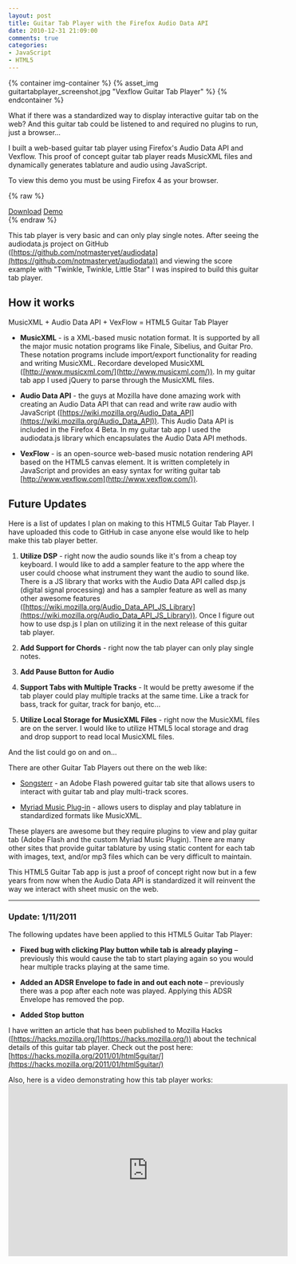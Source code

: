 ```yaml
---
layout: post
title: Guitar Tab Player with the Firefox Audio Data API
date: 2010-12-31 21:09:00
comments: true
categories:
- JavaScript
- HTML5
---
```


{% container img-container %}
  {% asset_img guitartabplayer_screenshot.jpg "Vexflow Guitar Tab Player" %}
{% endcontainer %}

What if there was a standardized way to display interactive guitar tab on the web? And this guitar tab could be listened to and required no plugins to run, just a browser...

I built a web-based guitar tab player using Firefox's Audio Data API and Vexflow. This proof of concept guitar tab player reads MusicXML files and dynamically generates tablature and audio using JavaScript.

<!--more-->


To view this demo you must be using Firefox 4 as your browser.


{% raw %}
<div class="button-container">
  <a href="https://github.com/gregjopa/HTML5-Guitar-Tab-Player" class="btn btn--primary">Download</a>
  <a href="http://gregjopa.me/code/html5/audio/tabplayer/" class="btn btn--primary">Demo</a>
</div>
{% endraw %}


This tab player is very basic and can only play single notes. After seeing the audiodata.js project on GitHub ([https://github.com/notmasteryet/audiodata](https://github.com/notmasteryet/audiodata)) and viewing the score example with "Twinkle, Twinkle, Little Star" I was inspired to build this guitar tab player.

## How it works

MusicXML + Audio Data API + VexFlow = HTML5 Guitar Tab Player

* __MusicXML__ - is a XML-based music notation format. It is supported by all the major music notation programs like Finale, Sibelius, and Guitar Pro. These notation programs include import/export functionality for reading and writing MusicXML. Recordare developed MusicXML ([http://www.musicxml.com/](http://www.musicxml.com/)). In my guitar tab app I used jQuery to parse through the MusicXML files.

* __Audio Data API__ - the guys at Mozilla have done amazing work with creating an Audio Data API that can read and write raw audio with JavaScript ([https://wiki.mozilla.org/Audio_Data_API](https://wiki.mozilla.org/Audio_Data_API)). This Audio Data API is included in the Firefox 4 Beta. In my guitar tab app I used the audiodata.js library which encapsulates the Audio Data API methods.

* __VexFlow__ - is an open-source web-based music notation rendering API based on the HTML5 canvas element. It is written completely in JavaScript and provides an easy syntax for writing guitar tab [http://www.vexflow.com](http://www.vexflow.com/)).


## Future Updates

Here is a list of updates I plan on making to this HTML5 Guitar Tab Player. I have uploaded this code to GitHub in case anyone else would like to help make this tab player better.

1. __Utilize DSP__ - right now the audio sounds like it's from a cheap toy keyboard. I would like to add a sampler feature to the app where the user could choose what instrument they want the audio to sound like. There is a JS library that works with the Audio Data API called dsp.js (digital signal processing) and has a sampler feature as well as many other awesome features ([https://wiki.mozilla.org/Audio_Data_API_JS_Library](https://wiki.mozilla.org/Audio_Data_API_JS_Library)). Once I figure out how to use dsp.js I plan on utilizing it in the next release of this guitar tab player.

2. __Add Support for Chords__ - right now the tab player can only play single notes.

3. __Add Pause Button for Audio__

4. __Support Tabs with Multiple Tracks__ - It would be pretty awesome if the tab player could play multiple tracks at the same time. Like a track for bass, track for guitar, track for banjo, etc...

5. __Utilize Local Storage for MusicXML Files__ - right now the MusicXML files are on the server. I would like to utilize HTML5 local storage and drag and drop support to read local MusicXML files.

And the list could go on and on...

There are other Guitar Tab Players out there on the web like:

* [Songsterr](https://www.songsterr.com/) - an Adobe Flash powered guitar tab site that allows users to interact with guitar tab and play multi-track scores.

* [Myriad Music Plug-in](http://www.myriad-online.com/en/products/mmplugin.htm) - allows users to display and play tablature in standardized formats like MusicXML.

These players are awesome but they require plugins to view and play guitar tab (Adobe Flash and the custom Myriad Music Plugin). There are many other sites that provide guitar tablature by using static content for each tab with images, text, and/or mp3 files which can be very difficult to maintain.

This HTML5 Guitar Tab app is just a proof of concept right now but in a few years from now when the Audio Data API is standardized it will reinvent the way we interact with sheet music on the web.

---

### Update: 1/11/2011

The following updates have been applied to this HTML5 Guitar Tab Player:

* __Fixed bug with clicking Play button while tab is already playing__ – previously this would cause the tab to start playing again so you would hear multiple tracks playing at the same time.

* __Added an ADSR Envelope to fade in and out each note__ – previously there was a pop after each note was played. Applying this ADSR Envelope has removed the pop.

* __Added Stop button__


I have written an article that has been published to Mozilla Hacks ([https://hacks.mozilla.org/](https://hacks.mozilla.org/)) about the technical details of this guitar tab player. Check out the post here: [https://hacks.mozilla.org/2011/01/html5guitar/](https://hacks.mozilla.org/2011/01/html5guitar/)

Also, here is a video demonstrating how this tab player works: <iframe width="560" height="345" src="https://www.youtube.com/embed/4MJeurIHf2I?rel=0" frameborder="0"></iframe>
